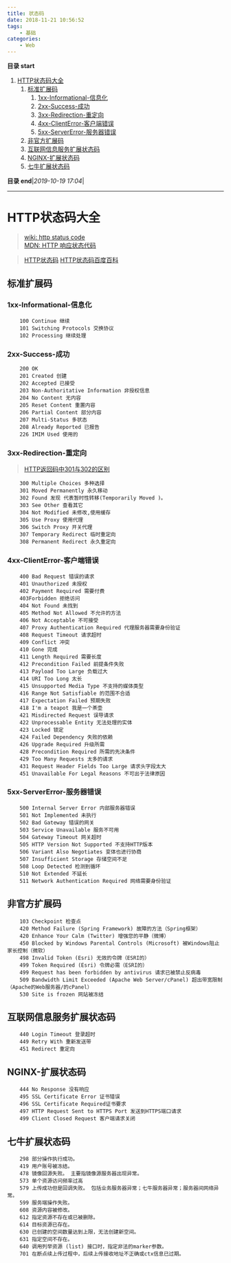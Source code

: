 ```yaml
---
title: 状态码
date: 2018-11-21 10:56:52
tags: 
    - 基础
categories: 
    - Web
---
```


**目录 start**
 
1. [HTTP状态码大全](#http状态码大全)
    1. [标准扩展码](#标准扩展码)
        1. [1xx-Informational-信息化](#1xx-informational-信息化)
        1. [2xx-Success-成功](#2xx-success-成功)
        1. [3xx-Redirection-重定向](#3xx-redirection-重定向)
        1. [4xx-ClientError-客户端错误](#4xx-clienterror-客户端错误)
        1. [5xx-ServerError-服务器错误](#5xx-servererror-服务器错误)
    1. [非官方扩展码](#非官方扩展码)
    1. [互联网信息服务扩展状态码](#互联网信息服务扩展状态码)
    1. [NGINX-扩展状态码](#nginx-扩展状态码)
    1. [七牛扩展状态码](#七牛扩展状态码)

**目录 end**|_2019-10-19 17:04_|
****************************************
# HTTP状态码大全
> [wiki: http status code](https://en.wikipedia.org/wiki/List_of_HTTP_status_codes)  
> [MDN: HTTP 响应状态代码](https://developer.mozilla.org/zh-CN/docs/Web/HTTP/Status)

> [HTTP状态码](http://www.runoob.com/http/http-status-codes.html)
> [HTTP状态码百度百科](https://baike.baidu.com/item/HTTP%E7%8A%B6%E6%80%81%E7%A0%81)

## 标准扩展码

### 1xx-Informational-信息化
```
    100 Continue 继续
    101 Switching Protocols 交换协议
    102 Processing 继续处理
```
### 2xx-Success-成功
```
    200 OK
    201 Created 创建
    202 Accepted 已接受
    203 Non-Authoritative Information 非授权信息
    204 No Content 无内容
    205 Reset Content 重置内容
    206 Partial Content 部分内容
    207 Multi-Status 多状态
    208 Already Reported 已报告
    226 IMIM Used 使用的
```
### 3xx-Redirection-重定向
> [HTTP返回码中301与302的区别  ](http://blog.163.com/darkness@yeah/blog/static/131774484201221495129735/)

```
    300 Multiple Choices 多种选择
    301 Moved Permanently 永久移动
    302 Found 发现 代表暂时性转移(Temporarily Moved )。
    303 See Other 查看其它
    304 Not Modified 未修改,使用缓存
    305 Use Proxy 使用代理
    306 Switch Proxy 开关代理
    307 Temporary Redirect 临时重定向
    308 Permanent Redirect 永久重定向
```
### 4xx-ClientError-客户端错误
```
    400 Bad Request 错误的请求
    401 Unauthorized 未授权
    402 Payment Required 需要付费
    403Forbidden 拒绝访问
    404 Not Found 未找到
    405 Method Not Allowed 不允许的方法
    406 Not Acceptable 不可接受
    407 Proxy Authentication Required 代理服务器需要身份验证
    408 Request Timeout 请求超时
    409 Conflict 冲突
    410 Gone 完成
    411 Length Required 需要长度
    412 Precondition Failed 前提条件失败
    413 Payload Too Large 负载过大
    414 URI Too Long 太长
    415 Unsupported Media Type 不支持的媒体类型
    416 Range Not Satisfiable 的范围不合适
    417 Expectation Failed 预期失败
    418 I'm a teapot 我是一个茶壶
    421 Misdirected Request 误导请求
    422 Unprocessable Entity 无法处理的实体
    423 Locked 锁定
    424 Failed Dependency 失败的依赖
    426 Upgrade Required 升级所需
    428 Precondition Required 所需的先决条件
    429 Too Many Requests 太多的请求
    431 Request Header Fields Too Large 请求头字段太大
    451 Unavailable For Legal Reasons 不可出于法律原因
```

### 5xx-ServerError-服务器错误
```
    500 Internal Server Error 内部服务器错误
    501 Not Implemented 未执行
    502 Bad Gateway 错误的网关
    503 Service Unavailable 服务不可用
    504 Gateway Timeout 网关超时
    505 HTTP Version Not Supported 不支持HTTP版本
    506 Variant Also Negotiates 变体也进行协商
    507 Insufficient Storage 存储空间不足
    508 Loop Detected 检测到循环
    510 Not Extended 不延长
    511 Network Authentication Required 网络需要身份验证
```

## 非官方扩展码
```
    103 Checkpoint 检查点
    420 Method Failure (Spring Framework) 故障的方法（Spring框架）
    420 Enhance Your Calm (Twitter) 增强您的平静（微博）
    450 Blocked by Windows Parental Controls (Microsoft) 被Windows阻止家长控制（微软）
    498 Invalid Token (Esri) 无效的令牌（ESRI的）
    499 Token Required (Esri) 令牌必需（ESRI的）
    499 Request has been forbidden by antivirus 请求已被禁止反病毒
    509 Bandwidth Limit Exceeded (Apache Web Server/cPanel) 超出带宽限制（Apache的Web服务器/的cPanel）
    530 Site is frozen 网站被冻结
```
## 互联网信息服务扩展状态码
```
    440 Login Timeout 登录超时
    449 Retry With 重新发送带
    451 Redirect 重定向
```

## NGINX-扩展状态码
```
    444 No Response 没有响应
    495 SSL Certificate Error 证书错误
    496 SSL Certificate Required证书要求
    497 HTTP Request Sent to HTTPS Port 发送到HTTPS端口请求
    499 Client Closed Request 客户端请求关闭
```

## 七牛扩展状态码
```
    298 部分操作执行成功。
    419 用户账号被冻结。
    478 镜像回源失败。 主要指镜像源服务器出现异常。
    573 单个资源访问频率过高
    579 上传成功但是回调失败。 包括业务服务器异常；七牛服务器异常；服务器间网络异常。
    599 服务端操作失败。
    608 资源内容被修改。
    612 指定资源不存在或已被删除。
    614 目标资源已存在。
    630 已创建的空间数量达到上限，无法创建新空间。
    631 指定空间不存在。
    640 调用列举资源 (list) 接口时，指定非法的marker参数。
    701 在断点续上传过程中，后续上传接收地址不正确或ctx信息已过期。
```

